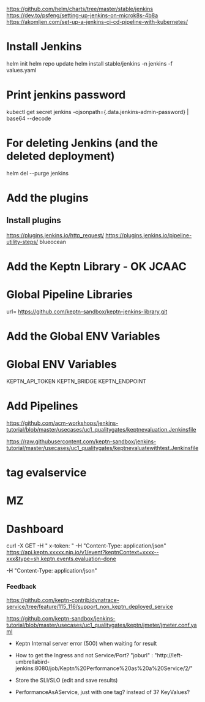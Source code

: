 

https://github.com/helm/charts/tree/master/stable/jenkins
https://dev.to/psfeng/setting-up-jenkins-on-microk8s-4b8a
https://akomljen.com/set-up-a-jenkins-ci-cd-pipeline-with-kubernetes/


# Install Jenkins
helm init
helm repo update
helm install stable/jenkins -n jenkins -f values.yaml

# Print jenkins password
kubectl get secret jenkins -ojsonpath={.data.jenkins-admin-password} | base64 --decode

# For deleting Jenkins (and the deleted deployment)
helm del --purge jenkins

# Add the plugins
## Install plugins
https://plugins.jenkins.io/http_request/
https://plugins.jenkins.io/pipeline-utility-steps/
blueocean


# Add the Keptn Library - OK JCAAC


# Global Pipeline Libraries
url= https://github.com/keptn-sandbox/keptn-jenkins-library.git
# Add the Global ENV Variables
#  Global ENV Variables
KEPTN_API_TOKEN
KEPTN_BRIDGE
KEPTN_ENDPOINT


# Add Pipelines

https://github.com/acm-workshops/jenkins-tutorial/blob/master/usecases/uc1_qualitygates/keptnevaluation.Jenkinsfile



https://raw.githubusercontent.com/keptn-sandbox/jenkins-tutorial/master/usecases/uc1_qualitygates/keptnevaluatewithtest.Jenkinsfile


# tag evalservice

# MZ
# Dashboard


curl -X GET -H " x-token: " -H "Content-Type: application/json" https://api.keptn.xxxxx.nip.io/v1/event?keptnContext=xxxx--xxx&type=sh.keptn.events.evaluation-done

-H "Content-Type: application/json"

### Feedback
https://github.com/keptn-contrib/dynatrace-service/tree/feature/115_116/support_non_keptn_deployed_service

https://github.com/keptn-sandbox/jenkins-tutorial/blob/master/usecases/uc1_qualitygates/keptn/jmeter/jmeter.conf.yaml



- Keptn Internal server error (500) when waiting for result
  
- How to get the Ingress and not Service/Port? 
    "joburl" : "http://left-umbrellabird-jenkins:8080/job/Keptn%20Performance%20as%20a%20Service/2/"

- Store the SLI/SLO (edit and save results)

- PerformanceAsAService, just with one tag? instead of 3? KeyValues?











